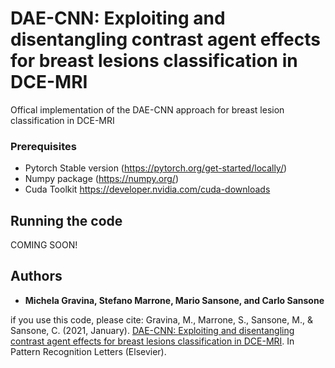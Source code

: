 # DAE-CNN: Exploiting and disentangling contrast agent effects for breast lesions classification in DCE-MRI
Offical implementation of the DAE-CNN approach for breast lesion classification in DCE-MRI


### Prerequisites
- Pytorch Stable version (https://pytorch.org/get-started/locally/)
- Numpy package (https://numpy.org/)
- Cuda Toolkit https://developer.nvidia.com/cuda-downloads


## Running the code

COMING SOON!

## Authors

* **Michela Gravina, Stefano Marrone, Mario Sansone, and Carlo Sansone**

if you use this code, please cite: Gravina, M., Marrone, S., Sansone, M., & Sansone, C. (2021, January). [DAE-CNN: Exploiting and disentangling contrast agent effects for breast lesions classification in DCE-MRI](https://doi.org/10.1016/j.patrec.2021.01.023). In Pattern Recognition Letters (Elsevier).

